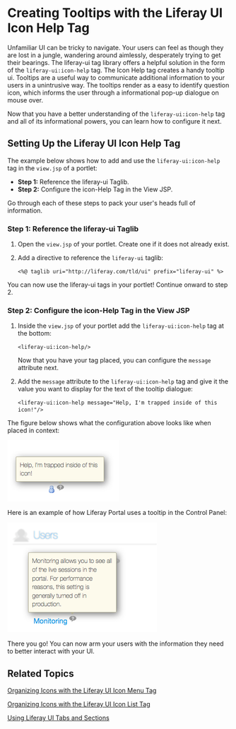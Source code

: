 # Creating Tooltips with the Liferay UI Icon Help Tag

Unfamiliar UI can be tricky to navigate. Your users can feel as though they are 
lost in a jungle, wandering around aimlessly, desperately trying to get their 
bearings. The liferay-ui tag library offers a helpful solution in the form of 
the `liferay-ui:icon-help` tag. The Icon Help tag creates a handy tooltip ui. 
Tooltips are a useful way to communicate additional information to your users in 
a unintrusive way. The tooltips render as a easy to identify question icon, 
which informs the user through a informational pop-up dialogue on mouse over.

Now that you have a better understanding of the `liferay-ui:icon-help` tag and
all of its informational powers, you can learn how to configure it next. 

## Setting Up the Liferay UI Icon Help Tag

The example below shows how to add and use the `liferay-ui:icon-help` tag in the 
`view.jsp` of a portlet:

- **Step 1:** Reference the liferay-ui Taglib.
- **Step 2:** Configure the icon-Help Tag in the View JSP.
 	
Go through each of these steps to pack your user's heads full of information.

### Step 1: Reference the liferay-ui Taglib

1.  Open the `view.jsp` of your portlet. Create one if it does not already 
exist.

2.  Add a directive to reference the `liferay-ui` taglib:

        <%@ taglib uri="http://liferay.com/tld/ui" prefix="liferay-ui" %>

You can now use the liferay-ui tags in your portlet! Continue onward to step 2.

### Step 2: Configure the icon-Help Tag in the View JSP

1.  Inside the `view.jsp` of your portlet add the `liferay-ui:icon-help` tag at 
    the bottom:

        <liferay-ui:icon-help/>

    Now that you have your tag placed, you can configure the `message` attribute
    next.
    
2.  Add the `message` attribute to the `liferay-ui:icon-help` tag and give it
    the value you want to display for the text of the tooltip dialogue:
    
        <liferay-ui:icon-help message="Help, I'm trapped inside of this icon!"/>

The figure below shows what the configuration above looks like when placed in
context:

![Figure 1: With the configuration above your tooltip should look like this.](../../images/icon-help-01.png)

Here is an example of how Liferay Portal uses a tooltip in the Control Panel:

![Figure 2: Here's an example of how Liferay Portal uses tooltips.](../../images/icon-help-02.png)

There you go! You can now arm your users with the information they need to 
better interact with your UI.

## Related Topics

 [Organizing Icons with the Liferay UI Icon Menu Tag](http://dev.liferay.com/tutorials/-/knowledge_base/6-2/organizing-icons-with-the-liferay-ui-icon-menu-tag)

 [Organizing Icons with the Liferay UI Icon List Tag](http://dev.liferay.com/tutorials/-/knowledge_base/6-2/organizing-icons-with-the-liferay-ui-icon-list-tag)
 
 [Using Liferay UI Tabs and Sections](http://dev.liferay.com/tutorials/-/knowledge_base/6-2/using-liferay-ui-tabs-and-sections)
